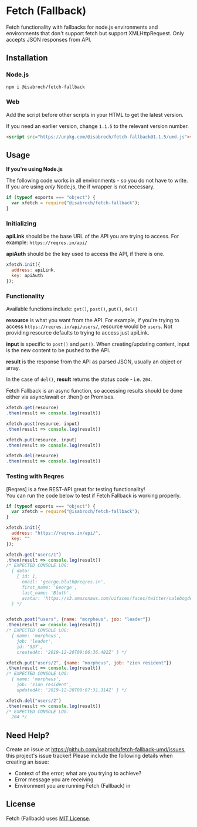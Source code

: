 # Fetch (Fallback)
Fetch functionality with fallbacks for node.js environments and environments that don't support fetch but support XMLHttpRequest. Only accepts JSON responses from API.

## Installation
### Node.js
```bash
npm i @isabroch/fetch-fallback
```

### Web
Add the script before other scripts in your HTML to get the latest version.

If you need an earlier version, change `1.1.5` to the relevant version number.
```html
<script src="https://unpkg.com/@isabroch/fetch-fallback@1.1.5/umd.js"></script>
```

## Usage
**If you're using Node.js**

The following code works in all environments - so you do not have to write. If you are using _only_ Node.js, the if wrapper is not necessary.
```js
if (typeof exports === "object") {
  var xfetch = require("@isabroch/fetch-fallback");
}
```

### Initializing
**apiLink** should be the base URL of the API you are trying to access. For example: `https://reqres.in/api/`

**apiAuth** should be the key used to access the API, if there is one.
```js
xfetch.init({
  address: apiLink,
  key: apiAuth
});
```

### Functionality
Available functions include: `get()`, `post()`, `put()`, `del()`

**resource** is what you want from the API. For example, if you're trying to access `https://reqres.in/api/users/`, resource would be `users`. Not providing resource defaults to trying to access just apiLink.

**input** is specific to `post()` and `put()`. When creating/updating content, input is the new content to be pushed to the API.

**result** is the response from the API as parsed JSON, usually an object or array.

In the case of `del()`, **result** returns the status code - i.e. `204`.

Fetch Fallback is an async function, so accessing results should be done either via async/await or .then() or Promises.

```js
xfetch.get(resource)
.then(result => console.log(result))

xfetch.post(resource, input)
.then(result => console.log(result))

xfetch.put(resource, input)
.then(result => console.log(result))

xfetch.del(resource)
.then(result => console.log(result))
```

### Testing with Reqres
[Reqres] is a free REST-API great for testing functionality!\
You can run the code below to test if Fetch Fallback is working properly.
```js
if (typeof exports === "object") {
  var xfetch = require("@isabroch/fetch-fallback");
}

xfetch.init({
  address: "https://reqres.in/api/",
  key: ""
});

xfetch.get("users/1")
.then(result => console.log(result))
/* EXPECTED CONSOLE LOG:
  { data:
    { id: 1,
      email: 'george.bluth@reqres.in',
      first_name: 'George',
      last_name: 'Bluth',
      avatar: 'https://s3.amazonaws.com/uifaces/faces/twitter/calebogden/128.jpg' }
  } */


xfetch.post("users", {name: "morpheus", job: "leader"})
.then(result => console.log(result))
/* EXPECTED CONSOLE LOG:
  { name: 'morpheus',
    job: 'leader',
    id: '537',
    createdAt: '2019-12-20T09:06:36.482Z' } */

xfetch.put("users/2", {name: "morpheus", job: "zion resident"})
.then(result => console.log(result))
/* EXPECTED CONSOLE LOG:
  { name: 'morpheus',
    job: 'zion resident',
    updatedAt: '2019-12-20T09:07:31.314Z' } */

xfetch.del("users/2")
.then(result => console.log(result))
/* EXPECTED CONSOLE LOG:
  204 */
```

## Need Help?
Create an issue at https://github.com/isabroch/fetch-fallback-umd/issues, this project's issue tracker! Please include the following details when creating an issue:
- Context of the error; what are you trying to achieve?
- Error message you are receiving
- Environment you are running Fetch (Fallback) in

## License
Fetch (Fallback) uses [MIT License](https://choosealicense.com/licenses/mit/).